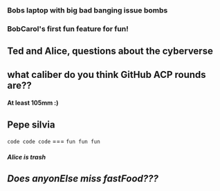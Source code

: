 
### Bobs laptop with big bad banging issue bombs

### BobCarol's first fun feature for fun!

## Ted and Alice, questions about the cyberverse

## what caliber do you think GitHub ACP rounds are??

#### At least 105mm :)


## Pepe silvia

`code code code` === `fun fun fun`

##### Alice is trash

## ***Does anyonElse miss fastFood???***


